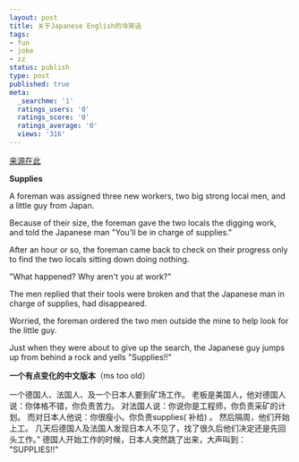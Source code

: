 ```yaml
---
layout: post
title: 关于Japanese English的冷笑话
tags:
- fun
- joke
- zz
status: publish
type: post
published: true
meta:
  _searchme: '1'
  ratings_users: '0'
  ratings_score: '0'
  ratings_average: '0'
  views: '316'
---
```

<a href="http://www.aarons-jokes.com/joke-9882.shtml?sort_frm=&amp;catagory_frm=08&amp;count=">来源在此</a>

<strong>Supplies</strong>

A foreman was assigned three new workers, two big strong local men, and a little guy from Japan.

Because of their size, the foreman gave the two locals the digging work, and told the Japanese man "You'll be in charge of supplies."

After an hour or so, the foreman came back to check on their progress only to find the two locals sitting down doing nothing.

"What happened? Why aren't you at work?"

The men replied that their tools were broken and that the Japanese man in charge of supplies, had disappeared.

Worried, the foreman ordered the two men outside the mine to help look for the little guy.

Just when they were about to give up the search, the Japanese guy jumps up from behind a rock and yells "Supplies!!"

<strong>一个有点变化的中文版本</strong>（ms too old）

一个德国人、法国人、及一个日本人要到矿场工作。
老板是美国人，他对德国人说：你体格不错，你负责苦力。
对法国人说：你说你是工程师，你负责采矿的计划。
而对日本人他说：你很瘦小。你负责supplies( 补给) 。
然后隔周，他们开始上工。
几天后德国人及法国人发现日本人不见了，找了很久后他们决定还是先回头工作。”
德国人开始工作的时候，日本人突然跳了出来，大声叫到： "SUPPLIES!!"
